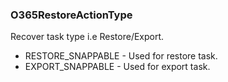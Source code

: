 ### O365RestoreActionType
Recover task type i.e Restore/Export.

- RESTORE_SNAPPABLE - Used for restore task.
- EXPORT_SNAPPABLE - Used for export task.
